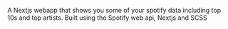 A Nextjs webapp that shows you some of your spotify data including top 10s and top artists. Built using the Spotify web api, Nextjs and SCSS
